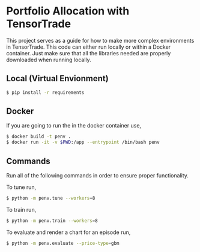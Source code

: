 # Portfolio Allocation with TensorTrade

This project serves as a guide for how to make more complex environments in TensorTrade. This code can either run locally or within a Docker container. Just make sure that all the libraries needed are properly downloaded when running locally.

## Local (Virtual Envionment)
```sh
$ pip install -r requirements
```

## Docker
If you are going to run the in the docker container use,
```sh
$ docker build -t penv .
$ docker run -it -v $PWD:/app --entrypoint /bin/bash penv
```

## Commands
Run all of the following commands in order to ensure proper functionality.

To tune run,
```sh
$ python -m penv.tune --workers=8
```

To train run,
```sh
$ python -m penv.train --workers=8
```

To evaluate and render a chart for an episode run,
```sh
$ python -m penv.evaluate --price-type=gbm
```
